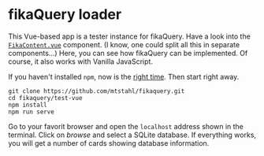 # fikaQuery loader

This Vue-based app is a tester instance for fikaQuery.
Have a look into the
[`FikaContent.vue`](https://github.com/mtstahl/fikaquery/blob/master/test-vue/src/components/FikaContent.vue)
component. (I know, one could split all this in separate components...) Here,
you can see how fikaQuery can be implemented. Of course, it also
works with Vanilla JavaScript.


If you haven't installed `npm`, now is the [right time](https://www.npmjs.com).
Then start right away.

```{bash}
git clone https://github.com/mtstahl/fikaquery.git
cd fikaquery/test-vue
npm install
npm run serve
```

Go to your favorit browser and open the `localhost` address shown
in the terminal. Click on *browse* and select a SQLite database.
If everything works, you will get a number of cards showing
database information.

